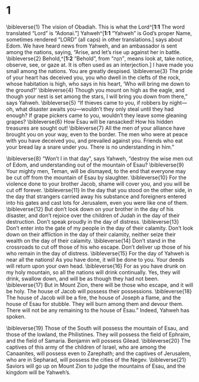 # 1 
\bibleverse{1} The vision of Obadiah. This is what the Lord^[**1:1** The word translated “Lord” is “Adonai.”] Yahweh^[**1:1** “Yahweh” is God’s proper Name, sometimes rendered “LORD” (all caps) in other translations.] says about Edom. We have heard news from Yahweh, and an ambassador is sent among the nations, saying, “Arise, and let’s rise up against her in battle. \bibleverse{2} Behold,^[**1:2** “Behold”, from “הִנֵּה”, means look at, take notice, observe, see, or gaze at. It is often used as an interjection.] I have made you small among the nations. You are greatly despised. \bibleverse{3} The pride of your heart has deceived you, you who dwell in the clefts of the rock, whose habitation is high, who says in his heart, ‘Who will bring me down to the ground?’ \bibleverse{4} Though you mount on high as the eagle, and though your nest is set among the stars, I will bring you down from there,” says Yahweh. \bibleverse{5} “If thieves came to you, if robbers by night—oh, what disaster awaits you—wouldn’t they only steal until they had enough? If grape pickers came to you, wouldn’t they leave some gleaning grapes? \bibleverse{6} How Esau will be ransacked! How his hidden treasures are sought out! \bibleverse{7} All the men of your alliance have brought you on your way, even to the border. The men who were at peace with you have deceived you, and prevailed against you. Friends who eat your bread lay a snare under you. There is no understanding in him.” 
  

\bibleverse{8} “Won’t I in that day”, says Yahweh, “destroy the wise men out of Edom, and understanding out of the mountain of Esau? \bibleverse{9} Your mighty men, Teman, will be dismayed, to the end that everyone may be cut off from the mountain of Esau by slaughter. \bibleverse{10} For the violence done to your brother Jacob, shame will cover you, and you will be cut off forever. \bibleverse{11} In the day that you stood on the other side, in the day that strangers carried away his substance and foreigners entered into his gates and cast lots for Jerusalem, even you were like one of them. \bibleverse{12} But don’t look down on your brother in the day of his disaster, and don’t rejoice over the children of Judah in the day of their destruction. Don’t speak proudly in the day of distress. \bibleverse{13} Don’t enter into the gate of my people in the day of their calamity. Don’t look down on their affliction in the day of their calamity, neither seize their wealth on the day of their calamity. \bibleverse{14} Don’t stand in the crossroads to cut off those of his who escape. Don’t deliver up those of his who remain in the day of distress. \bibleverse{15} For the day of Yahweh is near all the nations! As you have done, it will be done to you. Your deeds will return upon your own head. \bibleverse{16} For as you have drunk on my holy mountain, so all the nations will drink continually. Yes, they will drink, swallow down, and will be as though they had not been. \bibleverse{17} But in Mount Zion, there will be those who escape, and it will be holy. The house of Jacob will possess their possessions. \bibleverse{18} The house of Jacob will be a fire, the house of Joseph a flame, and the house of Esau for stubble. They will burn among them and devour them. There will not be any remaining to the house of Esau.” Indeed, Yahweh has spoken. 

\bibleverse{19} Those of the South will possess the mountain of Esau, and those of the lowland, the Philistines. They will possess the field of Ephraim, and the field of Samaria. Benjamin will possess Gilead. \bibleverse{20} The captives of this army of the children of Israel, who are among the Canaanites, will possess even to Zarephath; and the captives of Jerusalem, who are in Sepharad, will possess the cities of the Negev. \bibleverse{21} Saviors will go up on Mount Zion to judge the mountains of Esau, and the kingdom will be Yahweh’s. 